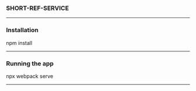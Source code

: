 ### SHORT-REF-SERVICE

*****************

### Installation

npm install

*****************

### Running the app

npx webpack serve

*****************
